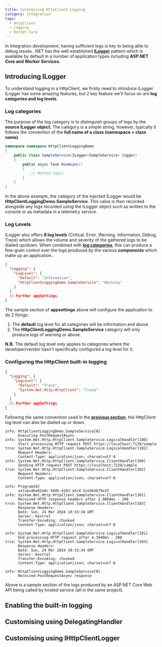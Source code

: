 ```yaml
---
title: Customising HttpClient Logging
category: Integration
tags:
  - HttpClient
  - Logging
  - Dotnet Core
---
```


In Integration development, having sufficient logs is key to being able to debug issues. .NET has the well established **[ILogger](https://learn.microsoft.com/en-us/dotnet/core/extensions/logging?tabs=command-line)** pattern which is available by default in a number of application types including **ASP.NET Core and Worker Services**.

## Introducing ILogger

To understand logging in a HttpClient, we firstly need to introduce ILogger. ILogger has some amazing features, but 2 key feature we'll focus on are **log categories and log levels**.

### Log categories

The purpose of the log category is to distinguish groups of logs by the **source ILogger object**. The category is a simple string, however, typically it follows the convention of the **full name of a class (namespace + class name)**.

``` cs
namespace namespace HttpClientLoggingDemo
{
    public class SampleService(ILogger<SampleService> logger)
    {
        public async Task RunAsync()
        {
            // Method logic
        }
    }
}
```

In the above example, the category of the injected ILogger would be **HttpClientLoggingDemo.SampleService**. This value is then recorded alongside any logs recorded using the ILogger object such as written to the console or as metadata in a telemetry service.

### Log Levels

ILogger also offers **6 log levels** (Critical, Error, Warning, Information, Debug, Trace) which allows the volume and severity of the gathered logs to be dialled up/down. When combined with **[log categories](#log-categories)**, this can produce a fine-grain control over the logs produced by the various ***components*** which make up an application..

``` json
{
  "Logging": {
    "LogLevel": {
      "Default": "Information",
      "HttpClientLoggingDemo.SampleService": "Warning"
    }
  }
  // Further appSettings
}
```

The sample section of **appsettings** above will configure the application to do 2 things:

1. The **default** log level for all categories will be information and above
2. The **HttpClientLoggingDemo.SampleService** category will only produce logs of warning or above.

**N.B.** The default log level only applies to categories where the developer/vendor hasn't specifically configured a log level for it.

### Configuring the HttpClient built-in logging

``` json
{
  "Logging": {
    "LogLevel": {
      "Default": "Trace",
      "System.Net.Http.HttpClient": "Trace"
    }
  }
  // Further appSettings
}
```

Following the same convention used in the **[previous section](#log-levels)**, the HttpClient log level can also be dialled up or down.

``` log
info: HttpClientLoggingDemo.SampleService[0]
      Executing PostRequestAsync
info: System.Net.Http.HttpClient.SampleService.LogicalHandler[100]
      Start processing HTTP request POST https://localhost:7139/sample
trce: System.Net.Http.HttpClient.SampleService.LogicalHandler[102]
      Request Headers:
      Content-Type: application/json; charset=utf-8
info: System.Net.Http.HttpClient.SampleService.ClientHandler[100]
      Sending HTTP request POST https://localhost:7139/sample
trce: System.Net.Http.HttpClient.SampleService.ClientHandler[102]
      Request Headers:
      Content-Type: application/json; charset=utf-8

info: Program[0]
      value=4be62e0c-5605-4163-a5c4-5ce564679e25
info: System.Net.Http.HttpClient.SampleService.ClientHandler[101]
      Received HTTP response headers after 2.0004ms - 200
trce: System.Net.Http.HttpClient.SampleService.ClientHandler[103]
      Response Headers:
      Date: Sun, 24 Mar 2024 10:33:34 GMT
      Server: Kestrel
      Transfer-Encoding: chunked
      Content-Type: application/json; charset=utf-8

info: System.Net.Http.HttpClient.SampleService.LogicalHandler[101]
      End processing HTTP request after 4.3948ms - 200
trce: System.Net.Http.HttpClient.SampleService.LogicalHandler[103]
      Response Headers:
      Date: Sun, 24 Mar 2024 10:33:34 GMT
      Server: Kestrel
      Transfer-Encoding: chunked
      Content-Type: application/json; charset=utf-8

info: HttpClientLoggingDemo.SampleService[0]
      Received PostRequestAsync response
```

Above is a sample section of the logs produced by an ASP.NET Core Web API being called by hosted service (all in the same project).

## Enabling the built-in logging

## Customising using DelegatingHandler

## Customising using IHttpClientLogger
